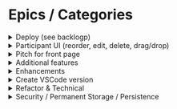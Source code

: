 # Epics / Categories

<details><summary>Deploy (see backlogp)</summary><blockquote>

- See backlog
  
</details></blockquote>

<details><summary>Participant UI (reorder, edit, delete, drag/drop)</summary><blockquote>

- [ ] Proposal: create route for replacing all existing participants, all work done in UI
- [ ] UI: Reorder participants with drag/drop
- [ ] UI: Rename participant
- [ ] UI: Delete participant

</details></blockquote>

<details><summary>Pitch for front page</summary><blockquote>

- [ ] Reg scheduled events
- [ ] Encourage pairing on real projects
- [ ] How this project was done

</blockquote></details>

<details><summary>Additional features</summary><blockquote>

<details><summary>Must Have</summary><blockquote>

- [ ] Randomize order
- [ ] Roles
- [ ] Cancel

</blockquote></details>

<details><summary>Should Have features</summary><blockquote>

- [ ] Turn on/off sound
- [ ] Notifications

</blockquote></details>
  
<details><summary>Could Have</summary><blockquote>

- [ ] When update duration minutes, don't change the time remaining for the currently running timer (if running); just store in nextDurationMinutes (or similar)
- [ ] Handle illegal characters in mobName
- [ ] Trim mobName (and maybe url encode characters as needed)
- [ ] Handle trim(mobName) is empty
- [ ] Disable buttons as appropriate, e.g., if no legal mobName don't allow to click Join button
- [ ] In UI listener, handle if response is not successful

</blockquote></details>
  
<details><summary>Investigate</summary><blockquote>

- [ ] WIP: Bug on clean start: When start all tasks and join a mob for the first time, we get this error message in the browser console: "The connection to ws://localhost:4000/ was interrupted while the page was loading." And the play button says, "Start (temp hack)" - Not reproducible on Ethan's machine - On Joel's machine, it might be fixed by adding sleep for 2 seconds in the frontend start watch (to make sure other components are compiled first)

</blockquote></details>

</blockquote></details>

<details><summary>Enhancements</summary><blockquote>

- [ ] Alarm for breaks, stretch, etc
- [ ] Set alarm duration / pausing
- [ ] Raise hand/make comments
- [ ] RPG
- [ ] Lists (such as goals)

</blockquote></details>

<details><summary>Create VSCode version</summary><blockquote>
- [ ] TBD

</blockquote></details>

<details><summary>Refactor & Technical</summary><blockquote>

<details><summary>rethink mobtimer-api</summary><blockquote>

- [ ] separate into different repos? see [Multi-Repo Proposal](./proposal-multiple-repos.md)
- [ ] refactor mobtimerclient to take a socket
- [ ] solve websocket error
- [ ] make npmjs package more like other packages
- [ ] change to d.ts, create type library
- [ ] create separate time library?
- [ ] create separate mobtimerclient library?

</blockquote></details>

<details><summary>Other</summary><blockquote>

- [ ] correct anti-pattern? Pass business logic into UI (no mobtimer.xxxx) - however, consistent
- [ ] Use wav file directly instead of base64 encoded file to play pneumatic horn when time expires. The file is in the frontend "assets" folder, but not currently used. (There are 2 copies of the file, one using the original name and the other renamed to be shorter. don't currently use them. I tried the following, but it didn't work, perhaps because some additional configuration is needed to recognize .wav files and not treat them as text/html. Here's what I tried: const soundSource = "./assets/sound1828.wav";)
- [ ] Move as much logic out of App.tsx as possible (e.g., MVC / MVVM style decoupling)
- [ ] Clean up mobtimer-frontend/package.json - we might not need:
      "crypto": "^1.0.1",
      "http": "^0.0.1-security",
      "https": "^1.0.0",
      "net": "^1.0.2",
      "stream": "^0.0.2",
      "tls": "^0.0.1",
      "url": "^0.11.0",
- [ ] Use webSocketType instead of W3CWebSocket (decoupling)
      export function waitForSocketState(
      socket: W3CWebSocket,
      socket: { readyState: number },
- [ ] Think about names / whether to expose webSocket like this:
      await waitForSocketState(socket.webSocket, socket.webSocket.OPEN);
- [ ] Look at where we have timeouts and intervals and change code blocks to function (otherwise ms arg can be in wrong place - hard to see)
- [ ] Create utility functions to create timeout and interval objects that create the object and call unref() on it before returning it
- [ ] Investigate Eclipse, Intellij, & Visual Studio
  - [ ] Review prior retros for generic lessons re. languages/environments/etc.
- [ ] Investigate improve gated checkin,else get rid of gated checkin requiring tests to pass
  - [ ] Consider gated checkin testing with push instead of commit
- [ ] Get UI tests working in App.test.tsx (look for .skip, etc.) - maybe see https://reactjs.org/docs/testing-recipes.html
- [ ] Look into TypeScript Modules .d.ts: https://www.typescriptlang.org/docs/handbook/declaration-files/templates/module-d-ts.html
- [ ] Write script to automatically start frontend and backend (currently documented in CONTRIBUTING.
- [ ] Set tsc options: target es2015 or later
- [ ] Backend
  - [ ] Handle Bad Json Gracefully on Client (JSON.parse …)
  - [ ] detectOpenHandles: Maybe try using --detectOpenHandles with Jest
  - [ ] Maybe add timestamp to MobTimerResponse.actionInfo
- [ ] Persistence -
  - [ ] Timeout: Should mobs be deleted on timeout (after period of inactivity)?
  - [ ] Persist Mobs in case server is reset, etc. (e.g., in DB or other physical storage)
- [ ] Maybe: Try decorators - https://www.typescriptlang.org/docs/handbook/decorators.html
- [ ] Backend - Think about what to do if pause/resume/start methods are called when shouldn’t be (throw?)
- [ ] JavaScript template literals (refactoring): Consider using Javascript template literals instead of string concatenation, e.g., `${minutesPart}:${secondsPart}`;
- [ ] Figure out way to reduce spurious failing tests (in Jest)
- [ ] Handle console.log that complete after test completed?

</blockquote></details>
</blockquote></details>

<details><summary>Security / Permanent Storage / Persistence</summary><blockquote>
- [ ] TBD
</blockquote></details>
